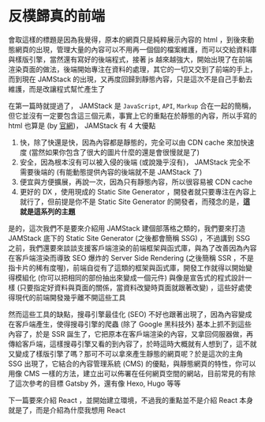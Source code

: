 反樸歸真的前端
==============

會取這樣的標題是因為我覺得，原本的網頁只是純粹展示內容的 html ，到後來動態網頁的出現，管理大量的內容可以不用再一個個的檔案維護，而可以交給資料庫與樣版引擎，當然還有寫好的後端程式，接著 js 越來越強大，開始出現了在前端渲染頁面的做法，後端開始專注在資料的處理，其它的一切又交到了前端的手上，而到現在 JAMStack 的出現，又再度回歸到靜態內容，只是這次不是自己手動去維護，而是改讓程式幫忙產生了

在第一篇時就提過了， JAMStack 是 `JavaScript`, `API`, `Markup` 合在一起的簡稱，但它並沒有一定要包含這三個元素，事實上它的重點在於靜態的內容，所以手寫的 html 也算是 (by [官網](https://jamstack.org))， JAMStack 有 4 大優點

1. 快，除了快還是快，因為內容都是靜態的，完全可以由 CDN cache 來加快速度 (當然如果你包含了很大的圖片什麼的還是會很慢就是了)
2. 安全，因為根本沒有可以被入侵的後端 (或說幾乎沒有)， JAMStack 完全不需要後端的 (有能動態提供內容的後端就不是 JAMStack 了)
3. 便宜與方便擴展，再說一次，因為只有靜態內容，所以很容易被 CDN cache
4. 更好的 DX ，使用現成的 Static Site Generator ，開發者就只要專注在內容上就行了，但前提是你不是 Static Site Generator 的開發者，而殘念的是，**這就是這系列的主題**

是的，這次我們不是要來介紹用 JAMStack 建個部落格之類的，我們要來打造 JAMStack 底下的 Static Site Generator (之後都會簡稱 SSG) ，不過講到 SSG 之前，我們還要來談談支援客戶端渲染的前端框架與函式庫，與為了改善因為內容在客戶端渲染而導致 SEO 爆炸的 Server Side Rendering (之後簡稱 SSR ，不是指卡片的稀有度喔)，前端自從有了這類的框架與函式庫，開發工作就得以開始變得模組化 (你可以把相同的部份抽出來變成一個元件) 與像是宣告式的程式設計一樣 (只要指定好資料與頁面的關係，當資料改變時頁面就跟著改變) ，這些好處使得現代的前端開發幾乎離不開這些工具

然而這些工具的缺點，搜尋引擎最佳化 (SEO) 不好也跟著出現了，因為內容變成在客戶端產生，使得搜尋引擎的爬蟲 (除了 Google 黑科技外) 基本上抓不到這些內容了，於是 SSR 誕生了，它把原本在客戶端渲染的內容，又拿回伺服器做，再傳給客戶端，這樣搜尋引擎又看的到內容了，於時這時大概就有人想到了，這不就又變成了樣版引擎了嗎？那可不可以拿來產生靜態的網頁呢？於是這次的主角 SSG 出現了，它結合的內容管理系統 (CMS) 的優點，與靜態網頁的特性，你可以用像 CMS 一樣的方法，建立出可以佈署在任何網頁空間的網站，目前常見的有除了這次參考的目標 Gatsby 外，還有像 Hexo, Hugo 等等

下一篇要來介紹 React ，並開始建立環境，不過我的重點並不是介紹 React 本身就是了，而是介紹為什麼我想用 React
